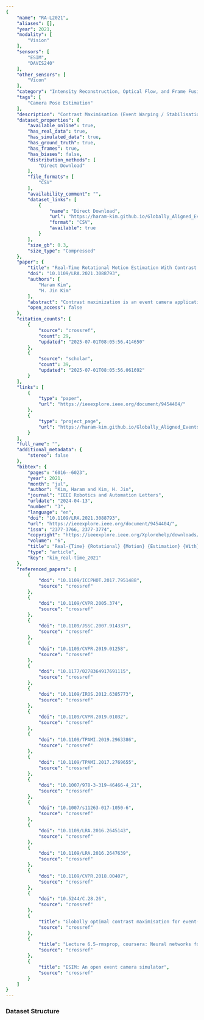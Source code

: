 ```yaml
---
{
    "name": "RA-L2021",
    "aliases": [],
    "year": 2021,
    "modality": [
        "Vision"
    ],
    "sensors": [
        "ESIM",
        "DAVIS240"
    ],
    "other_sensors": [
        "Vicon"
    ],
    "category": "Intensity Reconstruction, Optical Flow, and Frame Fusion",
    "tags": [
        "Camera Pose Estimation"
    ],
    "description": "Contrast Maximisation (Event Warping / Stabilisation)",
    "dataset_properties": {
        "available_online": true,
        "has_real_data": true,
        "has_simulated_data": true,
        "has_ground_truth": true,
        "has_frames": true,
        "has_biases": false,
        "distribution_methods": [
            "Direct Download"
        ],
        "file_formats": [
            "CSV"
        ],
        "availability_comment": "",
        "dataset_links": [
            {
                "name": "Direct Download",
                "url": "https://haram-kim.github.io/Globally_Aligned_Events/",
                "format": "CSV",
                "available": true
            }
        ],
        "size_gb": 0.3,
        "size_type": "Compressed"
    },
    "paper": {
        "title": "Real-Time Rotational Motion Estimation With Contrast Maximization Over Globally Aligned Events",
        "doi": "10.1109/LRA.2021.3088793",
        "authors": [
            "Haram Kim",
            "H. Jin Kim"
        ],
        "abstract": "Contrast maximization is an event camera application that can estimate angular velocity, depth, and optical-\ufb02ow using a subset of events observed in a temporal window. In the estimation of rotational motion, we can compute the angular position by integrating the angular velocity. However, the accumulation of drift error degrades the accuracy of motion estimation. If the contrast maximization framework utilizes events measured before the temporal window, the performance of the framework will be improved, including the alleviation of drift error in motion estimation. In this work, we utilize the globally aligned event data and propose the rotational position and velocity estimation method using an event camera only. The proposed algorithm not only maximizes contrast of an image of events in a single temporal window but also maximizes the contrast image of events observed over time. Our algorithm works in real-time by reducing additional computations of the existing contrast maximization. We con\ufb01rm the real-time operation with a single-core CPU on a laptop and show that the maximum error is within 3 degrees on public data sets and acquired real-world data sets. To contribute to the community, we provide the source code and the real-world data sets to the public.",
        "open_access": false
    },
    "citation_counts": [
        {
            "source": "crossref",
            "count": 29,
            "updated": "2025-07-01T08:05:56.414650"
        },
        {
            "source": "scholar",
            "count": 39,
            "updated": "2025-07-01T08:05:56.061692"
        }
    ],
    "links": [
        {
            "type": "paper",
            "url": "https://ieeexplore.ieee.org/document/9454404/"
        },
        {
            "type": "project_page",
            "url": "https://haram-kim.github.io/Globally_Aligned_Events/"
        }
    ],
    "full_name": "",
    "additional_metadata": {
        "stereo": false
    },
    "bibtex": {
        "pages": "6016--6023",
        "year": 2021,
        "month": "jul",
        "author": "Kim, Haram and Kim, H. Jin",
        "journal": "IEEE Robotics and Automation Letters",
        "urldate": "2024-04-13",
        "number": "3",
        "language": "en",
        "doi": "10.1109/LRA.2021.3088793",
        "url": "https://ieeexplore.ieee.org/document/9454404/",
        "issn": "2377-3766, 2377-3774",
        "copyright": "https://ieeexplore.ieee.org/Xplorehelp/downloads/license-information/IEEE.html",
        "volume": "6",
        "title": "Real-{Time} {Rotational} {Motion} {Estimation} {With} {Contrast} {Maximization} {Over} {Globally} {Aligned} {Events}",
        "type": "article",
        "key": "kim_real-time_2021"
    },
    "referenced_papers": [
        {
            "doi": "10.1109/ICCPHOT.2017.7951488",
            "source": "crossref"
        },
        {
            "doi": "10.1109/CVPR.2005.374",
            "source": "crossref"
        },
        {
            "doi": "10.1109/JSSC.2007.914337",
            "source": "crossref"
        },
        {
            "doi": "10.1109/CVPR.2019.01258",
            "source": "crossref"
        },
        {
            "doi": "10.1177/0278364917691115",
            "source": "crossref"
        },
        {
            "doi": "10.1109/IROS.2012.6385773",
            "source": "crossref"
        },
        {
            "doi": "10.1109/CVPR.2019.01032",
            "source": "crossref"
        },
        {
            "doi": "10.1109/TPAMI.2019.2963386",
            "source": "crossref"
        },
        {
            "doi": "10.1109/TPAMI.2017.2769655",
            "source": "crossref"
        },
        {
            "doi": "10.1007/978-3-319-46466-4_21",
            "source": "crossref"
        },
        {
            "doi": "10.1007/s11263-017-1050-6",
            "source": "crossref"
        },
        {
            "doi": "10.1109/LRA.2016.2645143",
            "source": "crossref"
        },
        {
            "doi": "10.1109/LRA.2016.2647639",
            "source": "crossref"
        },
        {
            "doi": "10.1109/CVPR.2018.00407",
            "source": "crossref"
        },
        {
            "doi": "10.5244/C.28.26",
            "source": "crossref"
        },
        {
            "title": "Globally optimal contrast maximisation for event-based motion estimation",
            "source": "crossref"
        },
        {
            "title": "Lecture 6.5-rmsprop, coursera: Neural networks for machine learning",
            "source": "crossref"
        },
        {
            "title": "ESIM: An open event camera simulator",
            "source": "crossref"
        }
    ]
}
---
```


### Dataset Structure
